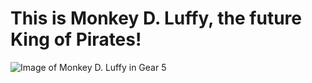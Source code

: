 # This is Monkey D. Luffy, the future King of Pirates!
![Image of Monkey D. Luffy in Gear 5](https://fictionhorizon.com/wp-content/uploads/2023/08/G5Luffy.jpg)
